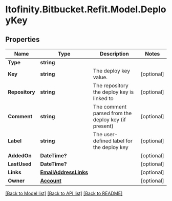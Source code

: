 # Itofinity.Bitbucket.Refit.Model.DeployKey
## Properties

Name | Type | Description | Notes
------------ | ------------- | ------------- | -------------
**Type** | **string** |  | 
**Key** | **string** | The deploy key value. | [optional] 
**Repository** | **string** | The repository the deploy key is linked to | [optional] 
**Comment** | **string** | The comment parsed from the deploy key (if present) | [optional] 
**Label** | **string** | The user-defined label for the deploy key | [optional] 
**AddedOn** | **DateTime?** |  | [optional] 
**LastUsed** | **DateTime?** |  | [optional] 
**Links** | [**EmailAddressLinks**](EmailAddressLinks.md) |  | [optional] 
**Owner** | [**Account**](Account.md) |  | [optional] 

[[Back to Model list]](../README.md#documentation-for-models) [[Back to API list]](../README.md#documentation-for-api-endpoints) [[Back to README]](../README.md)

